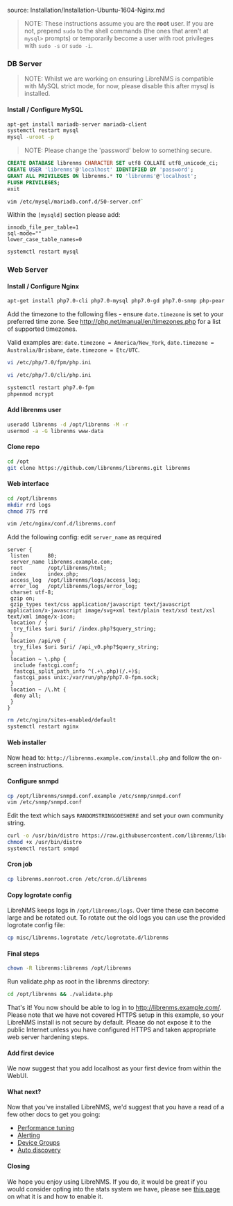 source: Installation/Installation-Ubuntu-1604-Nginx.md
> NOTE: These instructions assume you are the **root** user.  If you are not, prepend `sudo` to the shell commands (the ones that aren't at `mysql>` prompts) or temporarily become a user with root privileges with `sudo -s` or `sudo -i`.

### DB Server ###

> NOTE: Whilst we are working on ensuring LibreNMS is compatible with MySQL strict mode, for now, please disable this after mysql is installed.

#### Install / Configure MySQL
```bash
apt-get install mariadb-server mariadb-client
systemctl restart mysql
mysql -uroot -p
```

> NOTE: Please change the 'password' below to something secure.

```sql
CREATE DATABASE librenms CHARACTER SET utf8 COLLATE utf8_unicode_ci;
CREATE USER 'librenms'@'localhost' IDENTIFIED BY 'password';
GRANT ALL PRIVILEGES ON librenms.* TO 'librenms'@'localhost';
FLUSH PRIVILEGES;
exit
```

```bash
vim /etc/mysql/mariadb.conf.d/50-server.cnf`
```

Within the `[mysqld]` section please add:

```
innodb_file_per_table=1
sql-mode=""
lower_case_table_names=0
```

```bash
systemctl restart mysql
```

### Web Server ###

#### Install / Configure Nginx

```bash
apt-get install php7.0-cli php7.0-mysql php7.0-gd php7.0-snmp php-pear php7.0-curl php7.0-fpm snmp graphviz php7.0-mcrypt php7.0-json nginx-full fping imagemagick whois mtr-tiny nmap python-mysqldb snmpd php-net-ipv4 php-net-ipv6 rrdtool git curl
```

Add the timezone to the following files - ensure `date.timezone` is set to your preferred time zone.  See http://php.net/manual/en/timezones.php for a list of supported timezones.  

Valid examples are: `date.timezone = America/New_York`, `date.timezone = Australia/Brisbane`, `date.timezone = Etc/UTC`.

```bash
vi /etc/php/7.0/fpm/php.ini
```

```bash
vi /etc/php/7.0/cli/php.ini
```

```bash
systemctl restart php7.0-fpm
phpenmod mcrypt
```

#### Add librenms user

```bash
useradd librenms -d /opt/librenms -M -r
usermod -a -G librenms www-data
```

#### Clone repo

```bash
cd /opt
git clone https://github.com/librenms/librenms.git librenms
```

#### Web interface

```bash
cd /opt/librenms
mkdir rrd logs
chmod 775 rrd
```

```bash
vim /etc/nginx/conf.d/librenms.conf
```

Add the following config: edit `server_name` as required

```nginx
server {
 listen      80;
 server_name librenms.example.com;
 root        /opt/librenms/html;
 index       index.php;
 access_log  /opt/librenms/logs/access_log;
 error_log   /opt/librenms/logs/error_log;
 charset utf-8;
 gzip on;
 gzip_types text/css application/javascript text/javascript application/x-javascript image/svg+xml text/plain text/xsd text/xsl text/xml image/x-icon;
 location / {
  try_files $uri $uri/ /index.php?$query_string;
 }
 location /api/v0 {
  try_files $uri $uri/ /api_v0.php?$query_string;
 }
 location ~ \.php {
  include fastcgi.conf;
  fastcgi_split_path_info ^(.+\.php)(/.+)$;
  fastcgi_pass unix:/var/run/php/php7.0-fpm.sock;
 }
 location ~ /\.ht {
  deny all;
 }
}
```

```bash
rm /etc/nginx/sites-enabled/default
systemctl restart nginx
```

#### Web installer

Now head to: `http://librenms.example.com/install.php` and follow the on-screen instructions.

#### Configure snmpd

```bash
cp /opt/librenms/snmpd.conf.example /etc/snmp/snmpd.conf
vim /etc/snmp/snmpd.conf
```

Edit the text which says `RANDOMSTRINGGOESHERE` and set your own community string.

```bash
curl -o /usr/bin/distro https://raw.githubusercontent.com/librenms/librenms-agent/master/snmp/distro
chmod +x /usr/bin/distro
systemctl restart snmpd
```

#### Cron job

```bash
cp librenms.nonroot.cron /etc/cron.d/librenms
```

#### Copy logrotate config

LibreNMS keeps logs in `/opt/librenms/logs`. Over time these can become large and be rotated out.  To rotate out the old logs you can use the provided logrotate config file:

```bash
cp misc/librenms.logrotate /etc/logrotate.d/librenms
```

#### Final steps

```bash
chown -R librenms:librenms /opt/librenms
```

Run validate.php as root in the librenms directory:

```bash
cd /opt/librenms && ./validate.php
```

That's it!  You now should be able to log in to http://librenms.example.com/.  Please note that we have not covered HTTPS setup in this example, so your LibreNMS install is not secure by default.  Please do not expose it to the public Internet unless you have configured HTTPS and taken appropriate web server hardening steps.

#### Add first device

We now suggest that you add localhost as your first device from within the WebUI.

#### What next?

Now that you've installed LibreNMS, we'd suggest that you have a read of a few other docs to get you going:

 - [Performance tuning](http://docs.librenms.org/Support/Performance)
 - [Alerting](http://docs.librenms.org/Extensions/Alerting/)
 - [Device Groups](http://docs.librenms.org/Extensions/Device-Groups/)
 - [Auto discovery](http://docs.librenms.org/Extensions/Auto-Discovery/)

#### Closing

We hope you enjoy using LibreNMS. If you do, it would be great if you would consider opting into the stats system we have, please see [this page](http://docs.librenms.org/General/Callback-Stats-and-Privacy/) on what it is and how to enable it.
